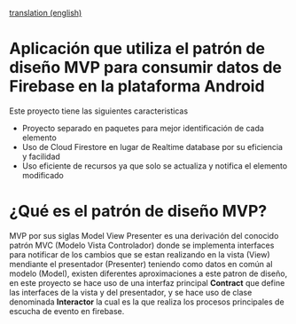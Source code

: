 

[translation (english)](README-en.md)


# Aplicación que utiliza el patrón de diseño MVP para consumir datos de Firebase en la plataforma Android

Este proyecto tiene las siguientes caracteristicas

* Proyecto separado en paquetes para mejor identificación de cada elemento
* Uso de Cloud Firestore en lugar de Realtime database por su eficiencia y facilidad
* Uso eficiente de recursos ya que solo se actualiza y notifica el elemento modificado

# ¿Qué es el patrón de diseño MVP?

MVP por sus siglas Model View Presenter es una derivación del conocido patrón MVC (Modelo Vista Controlador) donde se implementa interfaces para notificar de los cambios que se estan realizando en la vista (View) mendiante el presentador (Presenter) teniendo como datos en común al modelo (Model), existen diferentes aproximaciones a este patron de diseño, en este proyecto se hace uso de una interfaz principal <b>Contract</b> que define las interfaces de la vista y del presentador, y se hace uso de clase denominada <b>Interactor</b> la cual es la que realiza los procesos principales de escucha de evento en firebase.
